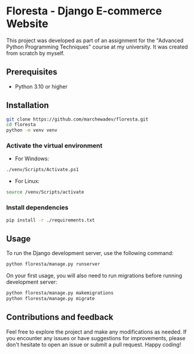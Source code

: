 # Floresta - Django E-commerce Website

This project was developed as part of an assignment for the "Advanced Python Programming Techniques" course at my university. It was created from scratch by myself.

## Prerequisites

- Python 3.10 or higher

## Installation

```bash
git clone https://github.com/marchewadev/floresta.git
cd floresta
python -m venv venv
```

### Activate the virtual environment

- For Windows:

```bash
./venv/Scripts/Activate.ps1
```

- For Linux:

```bash
source /venv/Scripts/activate
```

### Install dependencies

```bash
pip install -r ./requirements.txt
```

## Usage

To run the Django development server, use the following command:

```bash
python floresta/manage.py runserver
```

On your first usage, you will also need to run migrations before running development server:

```bash
python floresta/manage.py makemigrations
python floresta/manage.py migrate
```

## Contributions and feedback

Feel free to explore the project and make any modifications as needed. If you encounter any issues or have suggestions for improvements, please don't hesitate to open an issue or submit a pull request. Happy coding!
